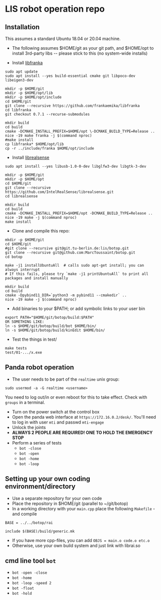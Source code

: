 # LIS robot operation repo

## Installation

This assumes a standard Ubuntu 18.04 or 20.04 machine.

* The following assumes $HOME/git as your git path, and $HOME/opt
to install 3rd-party libs -- please stick to this (no system-wide installs)

* Install [libfranka](https://github.com/frankaemika/libfranka)
```
sudo apt update
sudo apt install --yes build-essential cmake git libpoco-dev libeigen3-dev

mkdir -p $HOME/git
mkdir -p $HOME/opt/lib
mkdir -p $HOME/opt/include
cd $HOME/git
git clone --recursive https://github.com/frankaemika/libfranka
cd libfranka
git checkout 0.7.1 --recurse-submodules

mkdir build
cd build
cmake -DCMAKE_INSTALL_PREFIX=$HOME/opt \-DCMAKE_BUILD_TYPE=Release ..
nice -19 make franka -j $(command nproc)
#make install
cp libfranka* $HOME/opt/lib
cp -r ../include/franka $HOME/opt/include
```

* Install [librealsense](https://github.com/IntelRealSense/librealsense)
```
sudo apt install --yes libusb-1.0-0-dev libglfw3-dev libgtk-3-dev

mkdir -p $HOME/git
mkdir -p $HOME/opt
cd $HOME/git
git clone --recursive https://github.com/IntelRealSense/librealsense.git
cd librealsense

mkdir build
cd build
cmake -DCMAKE_INSTALL_PREFIX=$HOME/opt -DCMAKE_BUILD_TYPE=Release ..
nice -19 make -j $(command nproc)
make install
```

* Clone and compile this repo:
```
mkdir -p $HOME/git
cd $HOME/git
#git clone --recursive git@git.tu-berlin.de:lis/botop.git
git clone --recursive git@github.com:MarcToussaint/botop.git
cd botop

make -j1 installUbuntuAll  # calls sudo apt-get install; you can always interrupt
# If this fails, please try `make -j1 printUbuntuAll` to print all packages and install manually

mkdir build
cd build
cmake -Dpybind11_DIR=`python3 -m pybind11 --cmakedir` ..
nice -19 make -j $(command nproc)
```

* Add binaries to your $PATH; or add symbolic links to your user bin 
```
export PATH="$HOME/git/botop/build:$PATH"
OR SOMETHING LIKE:
ln -s $HOME/git/botop/build/bot $HOME/bin/
ln -s $HOME/git/botop/build/kinEdit $HOME/bin/
```

* Test the things in test/
```
make tests
test/01-.../x.exe
```


## Panda robot operation

* The user needs to be part of the `realtime` unix group:
```
sudo usermod -a -G realtime <username>
```
You need to log out/in or even reboot for this to take effect. Check with `groups` in a terminal.
* Turn on the power switch at the control box
* Open the panda web interface at `https://172.16.0.2/desk/`. You'll need to log in with user `mti` and passwd `mti-engage`
* Unlock the joints
* **ALWAYS 2 PEOPLE ARE REQUIRED! ONE TO HOLD THE EMERGENCY STOP**
* Perform a series of tests
  * `bot -close`
  * `bot -open`
  * `bot -home`
  * `bot -loop`


## Setting up your own coding environment/directory

* Use a separate repository for your own code
* Place the repository in $HOME/git (parallel to ~/git/botop)
* In a working directory with your `main.cpp` place the following `Makefile` - and compile
```
BASE = ../../botop/rai

include $(BASE)/build/generic.mk
```
* If you have more cpp-files, you can add `OBJS = main.o code.o etc.o`
* Otherwise, use your own build system and just link with librai.so


## cmd line tool `bot`

* `bot -open -close`
* `bot -home`
* `bot -loop -speed 2`
* `bot -float`
* `bot -hold`



